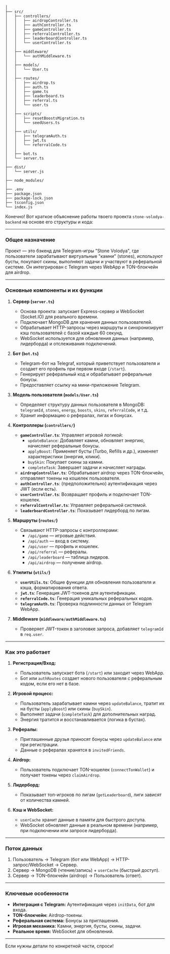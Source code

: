 ```stone-volodya-backend/
│
├── src/
│   ├── controllers/
│   │   ├── airdropController.ts
│   │   ├── authController.ts
│   │   ├── gameController.ts
│   │   ├── referralController.ts
│   │   ├── leaderboardController.ts
│   │   └── userController.ts
│   │
│   ├── middleware/
│   │   └── authMiddleware.ts
│   │
│   ├── models/
│   │   └── User.ts
│   │
│   ├── routes/
│   │   ├── airdrop.ts
│   │   ├── auth.ts
│   │   ├── game.ts
│   │   ├── leaderboard.ts
│   │   ├── referral.ts
│   │   └── user.ts
│   │
│   ├── scripts/
│   │   ├── resetBoostsMigration.ts
│   │   └── seedUsers.ts
│   │
│   ├── utils/
│   │   ├── telegramAuth.ts
│   │   ├── jwt.ts
│   │   └── referralCode.ts
│   │
│   ├── bot.ts
│   └── server.ts
│
├── dist/
│   └── server.js
│
├── node_modules/
│
├── .env
├── package.json
├── package-lock.json
├── tsconfig.json
└── index.js

```

Конечно! Вот краткое объяснение работы твоего проекта `stone-volodya-backend` на основе его структуры и кода:

---

### Общее назначение
Проект — это бэкенд для Telegram-игры "Stone Volodya", где пользователи зарабатывают виртуальные "камни" (stones), используют бусты, покупают скины, выполняют задачи и участвуют в реферальной системе. Он интегрирован с Telegram через WebApp и TON-блокчейн для airdrop.

---

### Основные компоненты и их функции

1. **Сервер (`server.ts`)**
    - Основа проекта: запускает Express-сервер и WebSocket (Socket.IO) для реального времени.
    - Подключает MongoDB для хранения данных пользователей.
    - Обрабатывает HTTP-запросы через маршруты и синхронизирует кэш пользователей с базой каждые 60 секунд.
    - WebSocket используется для обновления данных (например, лидерборда) и отслеживания подключений.

2. **Бот (`bot.ts`)**
    - Telegram-бот на Telegraf, который приветствует пользователя и создает его профиль при первом входе (`/start`).
    - Генерирует реферальный код и обрабатывает реферальные бонусы.
    - Предоставляет ссылку на мини-приложение Telegram.

3. **Модель пользователя (`models/User.ts`)**
    - Определяет структуру данных пользователя в MongoDB: `telegramId`, `stones`, `energy`, `boosts`, `skins`, `referralCode`, и т.д.
    - Хранит информацию о рефералах, лигах и бонусах.

4. **Контроллеры (`controllers/`)**
    - **`gameController.ts`**: Управляет игровой логикой:
        - `updateBalance`: Добавляет камни, обновляет энергию, начисляет реферальные бонусы.
        - `applyBoost`: Применяет бусты (Turbo, Refills и др.), изменяет характеристики (энергия, клики).
        - `buySkin`: Покупает скины за камни.
        - `completeTask`: Завершает задачи и начисляет награды.
    - **`airdropController.ts`**: Обрабатывает airdrop через TON-блокчейн, отправляет токены на кошелек пользователя.
    - **`authController.ts`**: (предположительно) аутентификация через JWT (если есть).
    - **`userController.ts`**: Возвращает профиль и подключает TON-кошелек.
    - **`referralController.ts`**: Управляет реферальной системой.
    - **`leaderboardController.ts`**: Показывает лидерборд по лигам.

5. **Маршруты (`routes/`)**
    - Связывают HTTP-запросы с контроллерами:
        - `/api/game` — игровые действия.
        - `/api/auth` — вход в систему.
        - `/api/user` — профиль и кошелек.
        - `/api/referral` — рефералы.
        - `/api/leaderboard` — таблица лидеров.
        - `/api/airdrop` — получение airdrop.

6. **Утилиты (`utils/`)**
    - **`userUtils.ts`**: Общие функции для обновления пользователя и кэша, форматирования ответа.
    - **`jwt.ts`**: Генерация JWT-токенов для аутентификации.
    - **`referralCode.ts`**: Генерация уникальных реферальных кодов.
    - **`telegramAuth.ts`**: Проверка подлинности данных от Telegram WebApp.

7. **Middleware (`middleware/authMiddleware.ts`)**
    - Проверяет JWT-токен в заголовке запроса, добавляет `telegramId` в `req.user`.

---

### Как это работает
1. **Регистрация/Вход:**
    - Пользователь запускает бота (`/start`) или заходит через WebApp.
    - Бот или `authRoutes` создает нового пользователя с реферальным кодом, если его нет в базе.

2. **Игровой процесс:**
    - Пользователь зарабатывает камни через `updateBalance`, тратит их на бусты (`applyBoost`) или скины (`buySkin`).
    - Выполняет задачи (`completeTask`) для дополнительных наград.
    - Энергия тратится и восстанавливается (логика в бустах).

3. **Рефералы:**
    - Приглашенные друзья приносят бонусы через `updateBalance` или при регистрации.
    - Данные о рефералах хранятся в `invitedFriends`.

4. **Airdrop:**
    - Пользователь подключает TON-кошелек (`connectTonWallet`) и получает токены через `claimAirdrop`.

5. **Лидерборд:**
    - Показывает топ-игроков по лигам (`getLeaderboard`), лиги зависят от количества камней.

6. **Кэш и WebSocket:**
    - `userCache` хранит данные в памяти для быстрого доступа.
    - WebSocket обновляет данные в реальном времени (например, при подключении или запросе лидерборда).

---

### Поток данных
1. Пользователь → Telegram (бот или WebApp) → HTTP-запрос/WebSocket → Сервер.
2. Сервер → MongoDB (чтение/запись) + `userCache` (быстрый доступ).
3. Сервер → TON-блокчейн (airdrop) → Пользователь (ответ).

---

### Ключевые особенности
- **Интеграция с Telegram:** Аутентификация через `initData`, бот для входа.
- **TON-блокчейн:** Airdrop-токены.
- **Реферальная система:** Бонусы за приглашения.
- **Игровая механика:** Камни, энергия, бусты, скины, задачи.
- **Реальное время:** WebSocket для обновлений.

---

Если нужны детали по конкретной части, спроси!